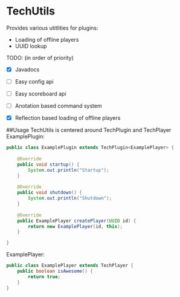 TechUtils
=========

Provides various utitlities for plugins:
- Loading of offline players
- UUID lookup

TODO: (in order of priority)
- [x] Javadocs
- [ ] Easy config api
- [ ] Easy scoreboard api
- [ ] Anotation based command system
- [x] Reflection based loading of offline players


##Usage
TechUtils is centered around TechPlugin and TechPlayer
ExamplePlugin:
````java
public class ExamplePlugin extends TechPlugin<ExamplePlayer> {
    
    @Override
    public void startup() {
        System.out.println("Startup");
    }
    
    @Override
    public void shutdown() {
        System.out.println("Shutdown");
    }
    
    @Override
    public ExamplePlayer createPlayer(UUID id) {
        return new ExamplePlayer(id, this);
    }

}
````
ExamplePlayer:
````java
public class ExamplePlayer extends TechPlayer {
    public boolean isAwesome() {
        return true;
    }
}
````
